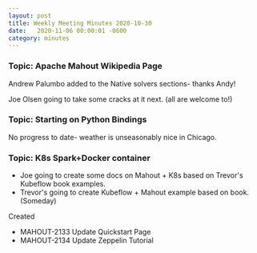 ```yaml
---
layout: post
title: Weekly Meeting Minutes 2020-10-30
date:   2020-11-06 00:00:01 -0600
category: minutes
---
```


### Topic: Apache Mahout Wikipedia Page

Andrew Palumbo added to the Native solvers sections- thanks Andy!

Joe Olsen going to take some cracks at it next. (all are welcome to!)

### Topic: Starting on Python Bindings

No progress to date- weather is unseasonably nice in Chicago.

### Topic: K8s Spark+Docker container

- Joe going to create some docs on Mahout + K8s based on Trevor's Kubeflow book examples.
- Trevor's going to create Kubeflow + Mahout example based on book. (Someday)



Created 
- MAHOUT-2133 Update Quickstart Page
- MAHOUT-2134 Update Zeppelin Tutorial
